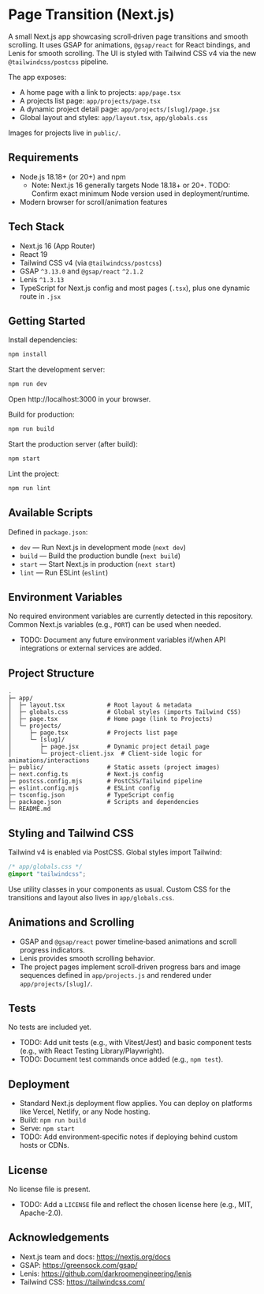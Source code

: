 # Page Transition (Next.js)

A small Next.js app showcasing scroll‑driven page transitions and smooth scrolling. It uses GSAP for animations, `@gsap/react` for React bindings, and Lenis for smooth scrolling. The UI is styled with Tailwind CSS v4 via the new `@tailwindcss/postcss` pipeline.

The app exposes:
- A home page with a link to projects: `app/page.tsx`
- A projects list page: `app/projects/page.tsx`
- A dynamic project detail page: `app/projects/[slug]/page.jsx`
- Global layout and styles: `app/layout.tsx`, `app/globals.css`

Images for projects live in `public/`.

## Requirements

- Node.js 18.18+ (or 20+) and npm
  - Note: Next.js 16 generally targets Node 18.18+ or 20+. TODO: Confirm exact minimum Node version used in deployment/runtime.
- Modern browser for scroll/animation features

## Tech Stack

- Next.js 16 (App Router)
- React 19
- Tailwind CSS v4 (via `@tailwindcss/postcss`)
- GSAP `^3.13.0` and `@gsap/react` `^2.1.2`
- Lenis `^1.3.13`
- TypeScript for Next.js config and most pages (`.tsx`), plus one dynamic route in `.jsx`

## Getting Started

Install dependencies:

```bash
npm install
```

Start the development server:

```bash
npm run dev
```

Open http://localhost:3000 in your browser.

Build for production:

```bash
npm run build
```

Start the production server (after build):

```bash
npm start
```

Lint the project:

```bash
npm run lint
```

## Available Scripts

Defined in `package.json`:

- `dev` — Run Next.js in development mode (`next dev`)
- `build` — Build the production bundle (`next build`)
- `start` — Start Next.js in production (`next start`)
- `lint` — Run ESLint (`eslint`)

## Environment Variables

No required environment variables are currently detected in this repository. Common Next.js variables (e.g., `PORT`) can be used when needed.

- TODO: Document any future environment variables if/when API integrations or external services are added.

## Project Structure

```
.
├─ app/
│  ├─ layout.tsx            # Root layout & metadata
│  ├─ globals.css           # Global styles (imports Tailwind CSS)
│  ├─ page.tsx              # Home page (link to Projects)
│  └─ projects/
│     ├─ page.tsx           # Projects list page
│     └─ [slug]/
│        ├─ page.jsx        # Dynamic project detail page
│        └─ project-client.jsx  # Client-side logic for animations/interactions
├─ public/                  # Static assets (project images)
├─ next.config.ts           # Next.js config
├─ postcss.config.mjs       # PostCSS/Tailwind pipeline
├─ eslint.config.mjs        # ESLint config
├─ tsconfig.json            # TypeScript config
├─ package.json             # Scripts and dependencies
└─ README.md
```

## Styling and Tailwind CSS

Tailwind v4 is enabled via PostCSS. Global styles import Tailwind:

```css
/* app/globals.css */
@import "tailwindcss";
```

Use utility classes in your components as usual. Custom CSS for the transitions and layout also lives in `app/globals.css`.

## Animations and Scrolling

- GSAP and `@gsap/react` power timeline‑based animations and scroll progress indicators.
- Lenis provides smooth scrolling behavior.
- The project pages implement scroll‑driven progress bars and image sequences defined in `app/projects.js` and rendered under `app/projects/[slug]/`.

## Tests

No tests are included yet.
- TODO: Add unit tests (e.g., with Vitest/Jest) and basic component tests (e.g., with React Testing Library/Playwright).
- TODO: Document test commands once added (e.g., `npm test`).

## Deployment

- Standard Next.js deployment flow applies. You can deploy on platforms like Vercel, Netlify, or any Node hosting.
- Build: `npm run build`
- Serve: `npm start`
- TODO: Add environment‑specific notes if deploying behind custom hosts or CDNs.

## License

No license file is present.
- TODO: Add a `LICENSE` file and reflect the chosen license here (e.g., MIT, Apache-2.0).

## Acknowledgements

- Next.js team and docs: https://nextjs.org/docs
- GSAP: https://greensock.com/gsap/
- Lenis: https://github.com/darkroomengineering/lenis
- Tailwind CSS: https://tailwindcss.com/
